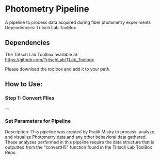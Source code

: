 # Photometry Pipeline

A pipeline to process data acquired during fiber photometry experiments
Dependencies: Tritsch Lab ToolBox 

## Dependencies

The Tritsch Lab Toolbox available at: https://github.com/TritschLab/TLab_Toolbox

Please download the toolbox and add it to your path.

## How to Use:

### Step 1: Convert FIles

--

### Set Parameters for Pipeline



Description: This pipeline was created by Pratik Mistry to process, analyze, and visualize Photometry data and any other behavioral data gathered. These analyzes performed in this pipeline require the data structure that is outputted from the "convertH5" function found in the Tritsch Lab ToolBox Repo.



